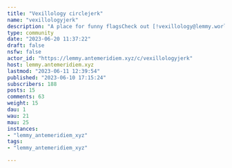 ```yaml
---
title: "Vexillology circlejerk" 
name: "vexillologyjerk"
description: "A place for funny flagsCheck out [!vexillology@lemmy.world](/c/vexillology@lemmy.world) for serious flagposting"
type: community
date: "2023-06-20 11:37:22"
draft: false
nsfw: false
actor_id: "https://lemmy.antemeridiem.xyz/c/vexillologyjerk"
host: lemmy.antemeridiem.xyz
lastmod: "2023-06-11 12:39:54"
published: "2023-06-10 17:15:24"
subscribers: 188
posts: 15
comments: 63
weight: 15
dau: 1
wau: 21
mau: 25
instances:
- "lemmy_antemeridiem_xyz"
tags: 
- "lemmy_antemeridiem_xyz"

---
```

